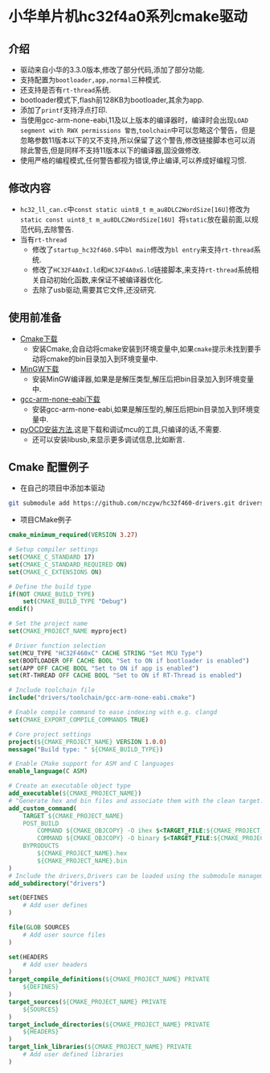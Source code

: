 # 小华单片机hc32f4a0系列cmake驱动
## 介绍
 - 驱动来自小华的3.3.0版本,修改了部分代码,添加了部分功能.
 - 支持配置为`bootloader,app,normal`三种模式.
 - 还支持是否有`rt-thread`系统.
 - bootloader模式下,flash前128KB为bootloader,其余为app.
 - 添加了`printf`支持浮点打印.
 - 当使用gcc-arm-none-eabi,11及以上版本的编译器时，编译时会出现`LOAD segment with RWX permissions 警告`,`toolchain`中可以忽略这个警告，但是忽略参数11版本以下的又不支持,所以保留了这个警告,修改链接脚本也可以消除此警告,但是同样不支持11版本以下的编译器,固没做修改.
 - 使用严格的编程模式,任何警告都视为错误,停止编译,可以养成好编程习惯.
## 修改内容
 - `hc32_ll_can.c`中`const static uint8_t m_au8DLC2WordSize[16U]`修改为`static const uint8_t m_au8DLC2WordSize[16U] `将`static`放在最前面,以规范代码,去除警告.
 - 当有`rt-thread`
   - 修改了`startup_hc32f460.S`中`bl main`修改为`bl entry`来支持`rt-thread`系统.
   - 修改了`HC32F4A0xI.ld`和`HC32F4A0xG.ld`链接脚本,来支持`rt-thread`系统相关自动初始化函数,来保证不被编译器优化.
   - 去除了usb驱动,需要其它文件,还没研究.
## 使用前准备
- [Cmake下载](https://cmake.org/download/)
  - 安装Cmake,会自动将cmake安装到环境变量中,如果`cmake`提示未找到要手动将cmake的bin目录加入到环境变量中.
- [MinGW下载](https://github.com/niXman/mingw-builds-binaries/releases)
  - 安装MinGW编译器,如果是是解压类型,解压后把bin目录加入到环境变量中.
- [gcc-arm-none-eabi下载](https://developer.arm.com/downloads/-/arm-gnu-toolchain-downloads)
  - 安装gcc-arm-none-eabi,如果是解压型的,解压后把bin目录加入到环境变量中.
- [pyOCD安装方法](https://github.com/pyocd/pyOCD),这是下载和调试mcu的工具,只编译的话,不需要.
  - 还可以安装libusb,来显示更多调试信息,比如断言.
## Cmake 配置例子
 - 在自己的项目中添加本驱动
 ```bash
 git submodule add https://github.com/nczyw/hc32f460-drivers.git drivers
 ```
 - 项目CMake例子
```cmake
cmake_minimum_required(VERSION 3.27)

# Setup compiler settings
set(CMAKE_C_STANDARD 17)
set(CMAKE_C_STANDARD_REQUIRED ON)
set(CMAKE_C_EXTENSIONS ON)

# Define the build type
if(NOT CMAKE_BUILD_TYPE)
    set(CMAKE_BUILD_TYPE "Debug")
endif()

# Set the project name
set(CMAKE_PROJECT_NAME myproject)

# Driver function selection
set(MCU_TYPE "HC32F460xC" CACHE STRING "Set MCU Type")
set(BOOTLOADER OFF CACHE BOOL "Set to ON if bootloader is enabled")
set(APP OFF CACHE BOOL "Set to ON if app is enabled")
set(RT-THREAD OFF CACHE BOOL "Set to ON if RT-Thread is enabled")

# Include toolchain file
include("drivers/toolchain/gcc-arm-none-eabi.cmake")

# Enable compile command to ease indexing with e.g. clangd
set(CMAKE_EXPORT_COMPILE_COMMANDS TRUE)

# Core project settings
project(${CMAKE_PROJECT_NAME} VERSION 1.0.0)
message("Build type: " ${CMAKE_BUILD_TYPE})

# Enable CMake support for ASM and C languages
enable_language(C ASM)

# Create an executable object type
add_executable(${CMAKE_PROJECT_NAME})
# "Generate hex and bin files and associate them with the clean target."
add_custom_command(
    TARGET ${CMAKE_PROJECT_NAME}
    POST_BUILD
        COMMAND ${CMAKE_OBJCOPY} -O ihex $<TARGET_FILE:${CMAKE_PROJECT_NAME}> ${CMAKE_PROJECT_NAME}.hex
        COMMAND ${CMAKE_OBJCOPY} -O binary $<TARGET_FILE:${CMAKE_PROJECT_NAME}> ${CMAKE_PROJECT_NAME}.bin
    BYPRODUCTS 
        ${CMAKE_PROJECT_NAME}.hex
        ${CMAKE_PROJECT_NAME}.bin
)
# Include the drivers,Drivers can be loaded using the submodule management method, which is recommended.
add_subdirectory("drivers")

set(DEFINES
    # Add user defines
)

file(GLOB SOURCES
    # Add user source files
)

set(HEADERS
    # Add user headers
)
target_compile_definitions(${CMAKE_PROJECT_NAME} PRIVATE
    ${DEFINES}
)
target_sources(${CMAKE_PROJECT_NAME} PRIVATE
    ${SOURCES}
)
target_include_directories(${CMAKE_PROJECT_NAME} PRIVATE
    ${HEADERS}
)
target_link_libraries(${CMAKE_PROJECT_NAME} PRIVATE
    # Add user defined libraries
)
```
